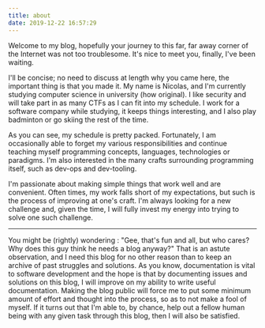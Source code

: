 ```yaml
---
title: about
date: 2019-12-22 16:57:29
---
```


Welcome to my blog, hopefully your journey to this far, far away corner of
the Internet was not too troublesome. It's nice to meet you, finally, I've
been waiting.

I'll be concise; no need to discuss at length why you came here, the important
thing is that you made it. My name is Nicolas, and I'm currently studying
computer science in university (how original). I like security and will take
part in as many CTFs as I can fit into my schedule. I work for a software
company while studying, it keeps things interesting, and I also play badminton
or go skiing the rest of the time.

As you can see, my schedule is pretty packed. Fortunately, I am occasionally
able to forget my various responsibilities and continue teaching myself programming
concepts, languages, technologies or paradigms. I'm also interested in the many
crafts surrounding programming itself, such as dev-ops and dev-tooling.

I'm passionate about making simple things that work well and are convenient.
Often times, my work falls short of my expectations, but such is the process of
improving at one's craft. I'm always looking for a new challenge and, given the
time, I will fully invest my energy into trying to solve one such challenge.

---

You might be (rightly) wondering : "Gee, that's fun and all, but who cares? Why
does this guy think he needs a blog anyway?" That is an astute observation, and
I need this blog for no other reason than to keep an archive of past struggles
and solutions. As you know, documentation is vital to software development and the
hope is that by documenting issues and solutions on this blog, I will improve on my
ability to write useful documentation. Making the blog public will force me to put
some minimum amount of effort and thought into the process, so as to not make a fool
of myself. If it turns out that I'm able to, by chance, help out a fellow human being
with any given task through this blog, then I will also be satisfied.
